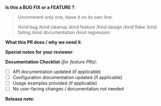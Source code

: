 <!-- Thanks for sending a pull request!
1. If this is your first time, please read the [contributing guide](https://metallb.universe.tf/community/#contributing)
2. For non-trivial pull requests, please [file an
   issue](https://github.com/metallb/metallb/issues/new) first, and get
   agreement that the change is a good idea, and a general guideline
   for how it should be implemented, before sending code. Large PRs
   that weren't first discussed and agreed upon in an issue won't be
   accepted.
3. If the PR fixes a particular bug, please include the words "Fixed
   #<issue number>" in the PR text, so that the bug auto-closes when
   the PR is merged.
-->

**Is this a BUG FIX or a FEATURE ?**:

> Uncomment only one, leave it on its own line:
>
> /kind bug
> /kind cleanup
> /kind feature
> /kind design
> /kind flake
> /kind failing
> /kind documentation
> /kind regression

**What this PR does / why we need it**:

**Special notes for your reviewer**:

**Documentation Checklist** *(for feature PRs)*:
<!--  
If this PR adds new user-facing features, please ensure documentation is updated:
- API changes should be reflected in generated docs (run `inv generateapidocs`)
- New configuration options should be documented in website/content/configuration/
- New features should have usage examples in website/content/usage/ or configsamples/
- Breaking changes should be noted in release notes
-->

- [ ] API documentation updated (if applicable)
- [ ] Configuration documentation updated (if applicable) 
- [ ] Usage examples provided (if applicable)
- [ ] No user-facing changes / documentation not needed

**Release note**:
<!--  Write your release note:
1. Enter your extended release note in the below block. If the PR requires additional action from users switching to the new release, include the string "action required".
2. Follow the instructions for writing a release note from k8s: https://git.k8s.io/community/contributors/guide/release-notes.md
3. If no release note is required, just write "NONE".
-->

```release-note

```
